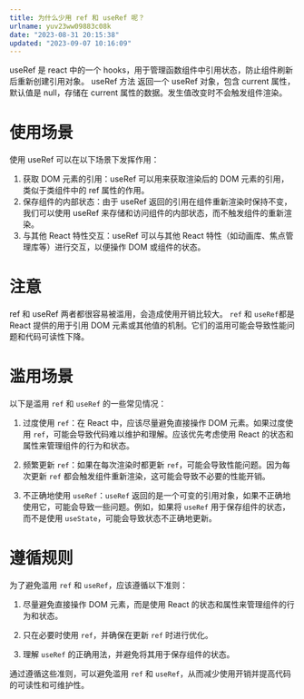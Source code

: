 ```yaml
---
title: 为什么少用 ref 和 useRef 呢？
urlname: yuv23ww09883c08k
date: "2023-08-31 20:15:38"
updated: "2023-09-07 10:16:09"
---
```


useRef 是 react 中的一个 hooks，用于管理函数组件中引用状态，防止组件刷新后重新创建引用对象。
useRef 方法 返回一个 useRef 对象，包含 current 属性，默认值是 null，存储在 current 属性的数据。发生值改变时不会触发组件渲染。

# 使用场景

使用 useRef 可以在以下场景下发挥作用：

1. 获取 DOM 元素的引用：useRef 可以用来获取渲染后的 DOM 元素的引用，类似于类组件中的 ref 属性的作用。
2. 保存组件的内部状态：由于 useRef 返回的引用在组件重新渲染时保持不变，我们可以使用 useRef 来存储和访问组件的内部状态，而不触发组件的重新渲染。
3. 与其他 React 特性交互：useRef 可以与其他 React 特性（如动画库、焦点管理库等）进行交互，以便操作 DOM 或组件的状态。

# 注意

ref 和 useRef 两者都很容易被滥用，会造成使用开销比较大。
`ref` 和 `useRef`都是 React 提供的用于引用 DOM 元素或其他值的机制。它们的滥用可能会导致性能问题和代码可读性下降。

# 滥用场景

以下是滥用 `ref` 和 `useRef` 的一些常见情况：

1. 过度使用 `ref`：在 React 中，应该尽量避免直接操作 DOM 元素。如果过度使用 `ref`，可能会导致代码难以维护和理解。应该优先考虑使用 React 的状态和属性来管理组件的行为和状态。

2. 频繁更新 `ref`：如果在每次渲染时都更新 `ref`，可能会导致性能问题。因为每次更新 `ref` 都会触发组件重新渲染，这可能会导致不必要的性能开销。

3. 不正确地使用 `useRef`：`useRef` 返回的是一个可变的引用对象，如果不正确地使用它，可能会导致一些问题。例如，如果将 `useRef` 用于保存组件的状态，而不是使用 `useState`，可能会导致状态不正确地更新。

# 遵循规则

为了避免滥用 `ref` 和 `useRef`，应该遵循以下准则：

1. 尽量避免直接操作 DOM 元素，而是使用 React 的状态和属性来管理组件的行为和状态。

2. 只在必要时使用 `ref`，并确保在更新 `ref` 时进行优化。

3. 理解 `useRef` 的正确用法，并避免将其用于保存组件的状态。

通过遵循这些准则，可以避免滥用 `ref` 和 `useRef`，从而减少使用开销并提高代码的可读性和可维护性。

#
